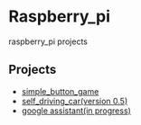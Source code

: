 # Raspberry_pi
raspberry_pi projects

## Projects
+ [simple_button_game](https://github.com/sammiee5311/raspberry_pi/tree/master/simple_button_game)
+ [self_driving_car(version 0.5)](https://github.com/sammiee5311/raspberry_pi/blob/master/self_driving_car)
+ [google assistant(in progress)](https://github.com/sammiee5311/raspberry_pi/blob/master/google_assistant)
